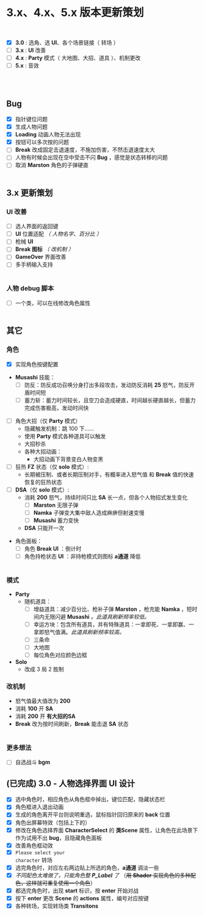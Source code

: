 # 3.x、4.x、5.x 版本更新策划
<br>

  - [x] **3.0** : 选角、选 **UI**、各个场景链接（ 转场 ）
  - [ ] **3.x** : **UI** 改善
  - [ ] **4.x** : **Party** 模式（ 大地图、大招、道具 ）、机制更改
  - [ ] **5.x** : 音效

<br><br>

## Bug
- [x] 指针键位问题
- [x] 生成人物问题
- [x] **Loading** 动画人物无法出现
- [x] 按钮可以多次按的问题
- [ ] **Break** 改成固定击退速度，不施加伤害，不然击退速度太大
- [ ] 人物有时候会出现在空中受击不闪 **Bug** ，感觉是状态转移的问题
- [ ] 取消 **Marston** 角色的子弹硬直
<br><br>

## **3.x 更新策划**
### UI 改善
- [ ] 选人界面的返回键
- [ ] **UI** 位置适配 *（ 人物名字、百分比 ）*
- [ ] 枪械 **UI**
- [ ] **Break 图标** *（ *改机制* ）*
- [ ] **GameOver** 界面改善
- [ ] 多手柄输入支持
<br><br>

### 人物 debug 脚本
- [ ] 一个类，可以在线修改角色属性
<br><br>

## 其它

### **角色**
- [x] 实现角色按键配置
- **Musashi** 技能：
    - [ ] 防反：防反成功召唤分身打出多段攻击，发动防反消耗 **25** 怒气，防反开盾时间短
    - [ ] 蓄力斩：蓄力时间较长，且空刀会造成硬直，时间越长硬直越长，但蓄力完成伤害极高，发动时间快
- [ ] 角色大招（仅 **Party** 模式）
    - 隐藏触发机制：跳 100 下......
    - 使用 **Party** 模式各种道具可以触发
    - 大招秒杀
    - 各种大招动画：
        - 大招动画下背景变白人物变黑
- [ ] 狂热 **FZ** 状态（仅 **solo** 模式）:
    - 长期被压制、或者长期压制对手，有概率进入怒气值 和 **Break** 值的快速恢复的狂热状态
- [ ] **DSA**（仅 **solo** 模式）:
    - 消耗 **200** 怒气，持续时间只比 **SA** 长一点，但各个人物招式发生变化
        - [ ] **Marston** 无限子弹
        - [ ] **Namka** 子弹变大集中敌人造成麻痹但射速变慢
        - [ ] **Musashi** 蓄力变快
    - **DSA** 只能开一次
- 角色面板：
    - [ ] 角色 **Break UI**  ：倒计时
    - [ ] 角色持枪状态 **UI** ：非持枪模式则图标 **a通道** 降低
<br><br>

### **模式**
- **Party**
  - 随机道具：
    - [ ] 增益道具：减少百分比、枪补子弹 **Marston** ，枪充能 **Namka** ，短时间内无限闪避 **Musashi** *。此道具刷新频率较低。*
    - [ ] 幸运方块：包含所有道具，并有特殊道具：一拿即死、一拿即赢、一拿即怒气值满。*此道具刷新频率较高。*
    - [ ] 三条命
    - [ ] 大地图
    - [ ] 每位角色对应颜色边框
- **Solo**
    - 改成 3 局 2 胜制

### **改机制**
- 怒气值最大值改为 **200**
- 消耗 **100** 开 **SA**
- 消耗 **200** 开 **有大招的SA**
- **Break** 改为按时间刷新，**Break** 能击退 **SA** 状态
<br><br>

### **更多想法**
- [ ] 自选战斗 **bgm**

## **(已完成) 3.0 - 人物选择界面 UI 设计**
- [x] 选中角色时，相应角色从角色框中掉出，键位匹配，隐藏状态栏
- [x] 角色框进入退出动画
- [x] 生成的角色离开平台则说明重选，鼠标指针回归原来的 **back** 位置
- [x] 角色出屏幕特效（包括上下的）
- [x] 修改在角色选择界面 **CharacterSelect** 的 **类Scene** 属性，让角色在此场景下作为试用不出 **bug**，且隐藏角色面板
- [x] 改善角色框动效
- [x] <code>Please select your character</code> 转场
- [x] 选完角色时，对应左右两边贴上所选的角色，**a通道** 调淡一些
- [x] _不同配色太难做了，只能角色整 **P_Label** 了_ （~~用 **Shader** 实现角色的多种配色，这样就可重复使用一个角色~~）
- [x] 都选完角色时，出现 **start** 标识，按 **enter** 开始对战
- [x] 按下 **enter** 更改 **Scene** 的 **actions** 属性，编号对应按键
- [x] 各种转场，实现转场类 **Transitons**